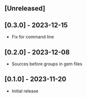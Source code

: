 ## [Unreleased]

## [0.3.0] - 2023-12-15

* Fix for command line

## [0.2.0] - 2023-12-08

* Sources before groups in gem files

## [0.1.0] - 2023-11-20

- Initial release
